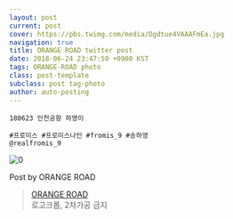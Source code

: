 ```yaml
---
layout: post
current: post
cover: https://pbs.twimg.com/media/Dgdtue4VAAAFmEa.jpg
navigation: true
title: ORANGE ROAD twitter post
date: 2018-06-24 23:47:59 +0900 KST
tags: ORANGE-ROAD photo
class: post-template
subclass: post tag-photo
author: auto-posting
---
```


```  
180623 인천공항 하영이  
  
#프로미스 #프로미스나인 #fromis_9 #송하영  
@realfromis_9  

```

![0](https://pbs.twimg.com/media/Dgdtue4VAAAFmEa.jpg)


Post by ORANGE ROAD

> [ORANGE ROAD](https://twitter.com/OrangeRoad8)  
  로고크롭, 2차가공 금지